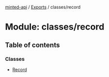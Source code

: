 [minted-api](../README.md) / [Exports](../modules.md) / classes/record

# Module: classes/record

## Table of contents

### Classes

- [Record](../classes/classes_record.Record.md)
